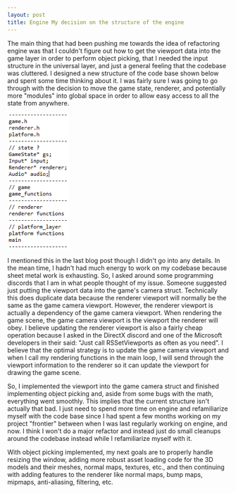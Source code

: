 ```yaml
---
layout: post
title: Engine My decision on the structure of the engine
---
```


The main thing that had been pushing me towards the idea of refactoring engine was that I couldn't figure out how to get the
viewport data into the game layer in order to perform object picking, that I needed the input structure in the universal
layer, and just a general feeling that the codebase was cluttered. I designed a new structure of the code base shown below
and spent some time thinking about it. I was fairly sure I was going to go through with the decision to move the game state,
renderer, and potentially more "modules" into global space in order to allow easy access to all the state from anywhere.

![refactor_structure](/docs/assets/images/blog/decision/refactor_structure.png)

I mentioned this in the last blog post though I didn't go into any details. In the mean time, I hadn't had much energy to work on my codebase because sheet metal work is exhausting. So, I asked around some programming discords that I am in what
people thought of my issue. Someone suggested just putting the viewport data into the game's camera struct. Technically this
does duplicate data because the renderer viewport will normally be the same as the game camera viewport. However, the
renderer viewport is actually a dependency of the game camera viewport. When rendering the game scene, the game camera
viewport is the viewport the renderer will obey. I believe updating the renderer viewport is also a fairly cheap operation
because I asked in the DirectX discord and one of the Microsoft developers in their said: "Just call RSSetViewports as often as you need". I believe that the optimal strategy is to update the game camera viewport and when I call my rendering
functions in the main loop, I will send through the viewport information to the renderer so it can update the viewport for
drawing the game scene.

So, I implemented the viewport into the game camera struct and finished implementing object picking and, aside from some bugs
with the math, everything went smoothly. This implies that the current structure isn't actually that bad. I just need to
spend more time on engine and refamiliarize myself with the code base since I had spent a few months working on my project
"frontier" between when I was last regularly working on engine, and now. I think I won't do a major refactor and instead just
do small cleanups around the codebase instead while I refamiliarize myself with it.

With object picking implemented, my next goals are to properly handle resizing the window, adding more robust asset loading
code for the 3D models and their meshes, normal maps, textures, etc., and then continuing with adding features to the
renderer like normal maps, bump maps, mipmaps, anti-aliasing, filtering, etc.